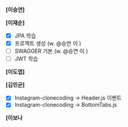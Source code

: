 **[이승연]**

**[이재순]**
- [x]  JPA 학습
- [x]  프로젝트 생성 (w. @승연 이 )
- [ ]  SWAGGER 기본 (w. @승연 이 )
- [ ]  JWT 학습

**[이도엽]**

**[김민균]**

- [x]  Instagram-clonecoding → Header.js 이벤트
- [x]  Instagram-clonecoding → BottomTabs.js

**[이보나**

